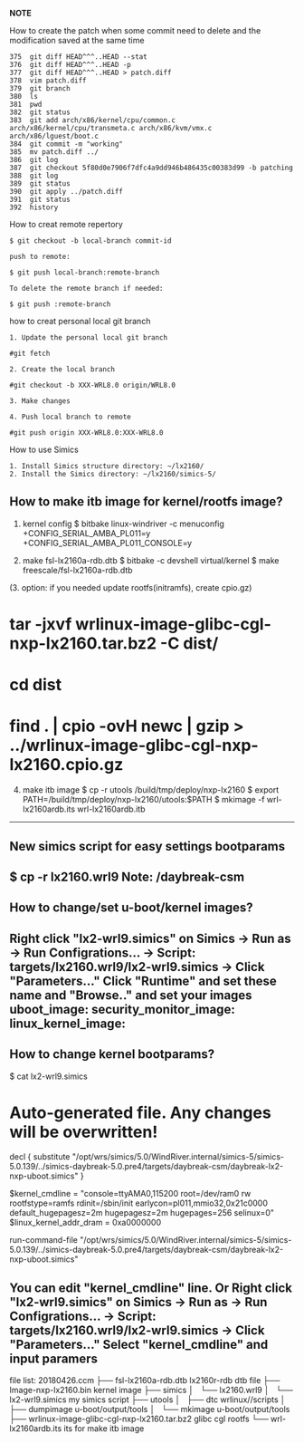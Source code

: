 
**NOTE**

How to create the patch when some commit need to delete and the modification saved at the same time

```
375  git diff HEAD^^^..HEAD --stat
376  git diff HEAD^^^..HEAD -p
377  git diff HEAD^^^..HEAD > patch.diff
378  vim patch.diff
379  git branch
380  ls
381  pwd
382  git status
383  git add arch/x86/kernel/cpu/common.c arch/x86/kernel/cpu/transmeta.c arch/x86/kvm/vmx.c arch/x86/lguest/boot.c
384  git commit -m "working"
385  mv patch.diff ../
386  git log
387  git checkout 5f80d0e7906f7dfc4a9dd946b486435c00383d99 -b patching
388  git log
389  git status
390  git apply ../patch.diff
391  git status
392  history

```

How to creat remote repertory

```
$ git checkout -b local-branch commit-id

push to remote:

$ git push local-branch:remote-branch

To delete the remote branch if needed:

$ git push :remote-branch
```

how to creat personal local git branch

```
1. Update the personal local git branch

#git fetch

2. Create the local branch

#git checkout -b XXX-WRL8.0 origin/WRL8.0

3. Make changes

4. Push local branch to remote

#git push origin XXX-WRL8.0:XXX-WRL8.0
```
How to use Simics

```
1. Install Simics structure directory: ~/lx2160/
2. Install the Simics directory: ~/lx2160/simics-5/

```

How to make itb image for kernel/rootfs image?
---
1. kernel config
$ bitbake linux-windriver -c menuconfig
+CONFIG_SERIAL_AMBA_PL011=y
+CONFIG_SERIAL_AMBA_PL011_CONSOLE=y

2. make fsl-lx2160a-rdb.dtb
$ bitbake -c devshell virtual/kernel
$ make freescale/fsl-lx2160a-rdb.dtb

(3. option: if you needed update rootfs(initramfs), create cpio.gz)
# tar -jxvf wrlinux-image-glibc-cgl-nxp-lx2160.tar.bz2 -C dist/
# cd dist
# find . | cpio -ovH newc | gzip > ../wrlinux-image-glibc-cgl-nxp-lx2160.cpio.gz

4. make itb image
$ cp -r utools <project>/build/tmp/deploy/nxp-lx2160
$ export PATH=<project>/build/tmp/deploy/nxp-lx2160/utools:$PATH
$ mkimage -f wrl-lx2160ardb.its wrl-lx2160ardb.itb
---

New simics script for easy settings bootparams
---
$ cp -r lx2160.wrl9 <your simics project>
Note: <your simics project>/daybreak-csm
---

How to change/set u-boot/kernel images?
---
Right click "lx2-wrl9.simics" on Simics -> Run as -> Run Configrations... -> 
 Script: targets/lx2160.wrl9/lx2-wrl9.simics -> Click "Parameters..."
 Click "Runtime" and set these name and "Browse.." and set your images
  uboot_image:
  security_monitor_image:
  linux_kernel_image:
---

How to change kernel bootparams?
---
$ cat lx2-wrl9.simics
# Auto-generated file. Any changes will be overwritten!
decl { substitute "/opt/wrs/simics/5.0/WindRiver.internal/simics-5/simics-5.0.139/../simics-daybreak-5.0.pre4/targets/daybreak-csm/daybreak-lx2-nxp-uboot.simics" }

$kernel_cmdline = "console=ttyAMA0,115200 root=/dev/ram0 rw rootfstype=ramfs rdinit=/sbin/init earlycon=pl011,mmio32,0x21c0000 default_hugepagesz=2m hugepagesz=2m hugepages=256 selinux=0"
$linux_kernel_addr_dram = 0xa0000000

run-command-file "/opt/wrs/simics/5.0/WindRiver.internal/simics-5/simics-5.0.139/../simics-daybreak-5.0.pre4/targets/daybreak-csm/daybreak-lx2-nxp-uboot.simics"

You can edit "kernel_cmdline" line.
 Or
Right click "lx2-wrl9.simics" on Simics -> Run as -> Run Configrations... -> 
 Script: targets/lx2160.wrl9/lx2-wrl9.simics -> Click "Parameters..."
 Select "kernel_cmdline" and input paramers
---

file list:
20180426.ccm
├── fsl-lx2160a-rdb.dtb								lx2160r-rdb dtb file
├── Image-nxp-lx2160.bin							kernel image
├── simics
│   └── lx2160.wrl9
│       └── lx2-wrl9.simics							my simics script
├── utools
│   ├── dtc											wrlinux//scripts
│   ├── dumpimage									u-boot/output/tools
│   └── mkimage										u-boot/output/tools
├── wrlinux-image-glibc-cgl-nxp-lx2160.tar.bz2		glibc cgl rootfs
└── wrl-lx2160ardb.its								its for make itb image




